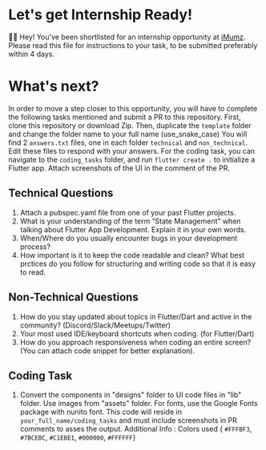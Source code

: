 # Let's get Internship Ready!
 👋🏽   Hey! You've been shortlisted for an internship opportunity at [iMumz](https://www.imumz.com/).
 Please read this file for instructions to your task, to be submitted preferably within 4 days.


# What's next?
In order to move a step closer to this opportunity, you will have to complete the following tasks mentioned and submit a PR to this repository.
First, clone this repository or download Zip.
Then, duplicate the `template` folder and change the folder name to your full name (use_snake_case)
You will find 2 `answers.txt` files, one in each folder `technical` and `non_technical`. Edit these files to respond with your answers.
For the coding task, you can navigate to the `coding_tasks` folder, and run `flutter create .` to initialize a Flutter app. Attach screenshots of the UI in the comment of the PR.

## Technical Questions
1. Attach a pubspec.yaml file from one of your past Flutter projects.
2. What is your understanding of the term “State Management” when talking about Flutter App Development. Explain it in your own words.
3. When/Where do you usually encounter bugs in your development process?
4. How important is it to keep the code readable and clean? What best prctices do you follow for structuring and writing code so that it is easy to read.


## Non-Technical Questions
1. How do you stay updated about topics in Flutter/Dart and active in the community? (Discord/Slack/Meetups/Twitter)
2. Your most used IDE/keyboard shortcuts when coding. (for Flutter/Dart)
3. How do you approach responsiveness when coding an entire screen? (You can attach code snippet for better explanation).

## Coding Task
1. Convert the components in "designs" folder to UI code files in "lib" folder. Use images from "assets" folder. For fonts, use the Google Fonts package with nunito font. This code will reside in `your_full_name/coding_tasks` and must include screenshots in PR comments to asses the output.
Additional Info : Colors used { `#FFFBF3`, `#7BCEBC`, `#C1EBE1`, `#000000`, `#FFFFFF`}
    
